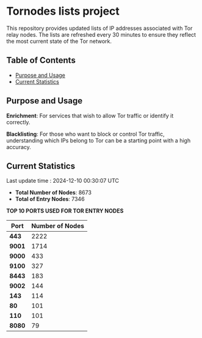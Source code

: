 # Tornodes lists project

This repository provides updated lists of IP addresses associated with Tor relay nodes. The lists are refreshed every 30 minutes to ensure they reflect the most current state of the Tor network.

## Table of Contents

- [Purpose and Usage](#purpose-and-usage)
- [Current Statistics](#current-statistics)


## Purpose and Usage

**Enrichment**: For services that wish to allow Tor traffic or identify it correctly.

**Blacklisting**: For those who want to block or control Tor traffic, understanding which IPs belong to Tor can be a starting point with a high accuracy.

## Current Statistics

Last update time : 2024-12-10 00:30:07 UTC

- **Total Number of Nodes**: 8673
- **Total of Entry Nodes**: 7346

**TOP 10 PORTS USED FOR TOR ENTRY NODES**

| **Port** | **Number of Nodes** |
|------|-----------------|
| **443**   | 2222  |
| **9001**   | 1714  |
| **9000**   | 433  |
| **9100**   | 327  |
| **8443**   | 183  |
| **9002**   | 144  |
| **143**   | 114  |
| **80**   | 101  |
| **110**   | 101  |
| **8080**   | 79  |

